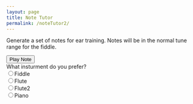 ```yaml
---
layout: page
title: Note Tutor
permalink: /noteTutor2/
---
```


Generate a set of notes for ear training. Notes will be in the normal tune range for the fiddle.
<br>

<input type="button" class="button" onclick="playNote()" value="Play Note">
<br>
<form action="/action_page.php">
  What insturment do you prefer?<br>
  <input type="radio" name="instrument" value="fiddle">Fiddle<br>
  <input type="radio" name="instrument" value="flute">Flute<br>
  <input type="radio" name="instrument" value="flute2">Flute2<br>
  <input type="radio" name="instrument" value="piano">Piano
 </form>

<div id="notation"></div>
<!-- Group the input and controls for ABC-->




<!-- Read the modified ABC and play if requested -->
<textarea name='abc' id="abc" rows="13" cols="80" style="display:none;" spellcheck="false">
X: 1
T: Test Notes
R: reel
M: 4/4
L: 1/8
K: C
</textarea>

<!-- Area to store unrolled ABC -->
<textarea id="ABCprocessed" style="display:none;"></textarea>

<!-- Controls for ABC player -->
<div id="ABCplayer"></div>




<!-- Draw the dots -->
<div class="output">
	<div id="paper0" class="paper"></div>
</div>

<!-- Show errors -->
<br />
<div id='warnings'></div>

<script src="{{ site.mp3_host }}/js/abcjs_editor_3.0-min.js"></script>
<script src="{{ site.mp3_host }}/js/musical-ws.js"></script>
<script src="{{ site.mp3_host }}/js/abc_controls.js"></script>
<script src="{{ site.mp3_host }}/js/webpage_tools.js"></script>

<script type='text/javascript'>


function playNote(){
ABCJS.renderAbc(notation, "z4 |")
    // Allow sharps, naturals and flats
    var Accidentals = ['^', '', '_'];
    // Notes on the fiddle in first position
    var Pitches = ['b', 'a', 'g', 'f', 'e',
                'd', 'C', 'B', 'A',
                'G', 'F', 'E', 'D',
                'C', 'B,','A,', 'G,'];
    abc.value += '|';
    var i = 0;
    // generate 1 bars worth of notes
    while (i<1) {

        var accidental;
        var rand=Math.random();
        if(rand > .9) {
            accidental = "^";
        } else if (rand < .1) {
            accidental = "_";
        } else {
            accidental = "";
        }
        var pitch = Pitches[Math.floor(Math.random()*Pitches.length)];
        // Ignore the high b sharp and low G flat
        if ((accidental == '^' && pitch == 'b') || (accidental == '_' && pitch == 'G,')) {
            continue;
        }
        // add test note to abc
        abc.value = accidental + pitch + '4|'
        i++
    }
//alert("abc.value= "+abc.value);

	// Create the ABC player


	// ABCplayer.innerHTML = createABCplayer('processed', 'abcplayer_tunepage', '{{ site.defaultABCplayer }}');

	// Get ready to play the initial ABC
	ABCprocessed.value = preProcessABC(abc.value);

    var selectedInst = "piano"; // default
    var instrument = document.forms[0];
    for(i = 0; i<instrument.length; i++){
        if(instrument[i].checked){
            selectedInst = instrument[i].value;
        }
    }

    simplePlayABC(abc, 120,  selectedInst);

	// Display the ABC in the textbox as dots
	// abc_editor = new window.ABCJS.Editor("abc", { paper_id: "paper0", midi_id:"midi", warnings_id:"warnings", indicate_changed: "true" });
    setTimeout('ABCJS.renderAbc(notation, abc.value)', 4000);
    //stopABC(abc);
};

</script>

